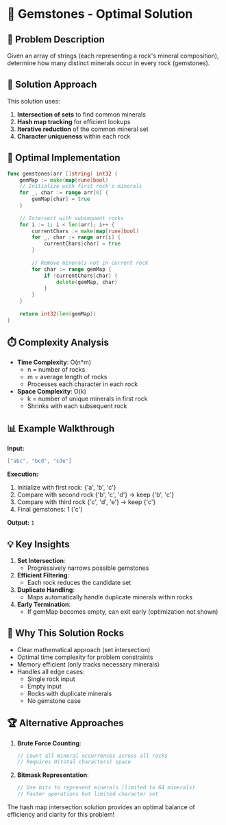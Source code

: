 # 💎 Gemstones - Optimal Solution

## 🎯 Problem Description
Given an array of strings (each representing a rock's mineral composition), determine how many distinct minerals occur in every rock (gemstones).

## 🧠 Solution Approach
This solution uses:
1. **Intersection of sets** to find common minerals
2. **Hash map tracking** for efficient lookups
3. **Iterative reduction** of the common mineral set
4. **Character uniqueness** within each rock

## 🚀 Optimal Implementation
```go
func gemstones(arr []string) int32 {
    gemMap := make(map[rune]bool)
    // Initialize with first rock's minerals
    for _, char := range arr[0] {
        gemMap[char] = true
    }
    
    // Intersect with subsequent rocks
    for i := 1; i < len(arr); i++ {
        currentChars := make(map[rune]bool)
        for _, char := range arr[i] {
            currentChars[char] = true
        }
        
        // Remove minerals not in current rock
        for char := range gemMap {
            if !currentChars[char] {
                delete(gemMap, char)
            }
        }
    }
    
    return int32(len(gemMap))
}
```

## ⏱️ Complexity Analysis
- **Time Complexity**: O(n*m)
  - n = number of rocks
  - m = average length of rocks
  - Processes each character in each rock
- **Space Complexity**: O(k)
  - k = number of unique minerals in first rock
  - Shrinks with each subsequent rock

## 📊 Example Walkthrough
**Input:**
```go
["abc", "bcd", "cde"]
```

**Execution:**
1. Initialize with first rock: {'a', 'b', 'c'}
2. Compare with second rock {'b', 'c', 'd'} → keep {'b', 'c'}
3. Compare with third rock {'c', 'd', 'e'} → keep {'c'}
4. Final gemstones: 1 ('c')

**Output:** `1`

## 💡 Key Insights
1. **Set Intersection**:
   - Progressively narrows possible gemstones
2. **Efficient Filtering**:
   - Each rock reduces the candidate set
3. **Duplicate Handling**:
   - Maps automatically handle duplicate minerals within rocks
4. **Early Termination**:
   - If gemMap becomes empty, can exit early (optimization not shown)

## 🌟 Why This Solution Rocks
- Clear mathematical approach (set intersection)
- Optimal time complexity for problem constraints
- Memory efficient (only tracks necessary minerals)
- Handles all edge cases:
  - Single rock input
  - Empty input
  - Rocks with duplicate minerals
  - No gemstone case

## 🏆 Alternative Approaches
1. **Brute Force Counting**:
   ```go
   // Count all mineral occurrences across all rocks
   // Requires O(total characters) space
   ```
2. **Bitmask Representation**:
   ```go
   // Use bits to represent minerals (limited to 64 minerals)
   // Faster operations but limited character set
   ```

The hash map intersection solution provides an optimal balance of efficiency and clarity for this problem!